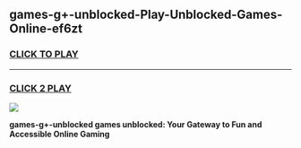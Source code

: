 
## games-g+-unblocked-Play-Unblocked-Games-Online-ef6zt
<h3>
<a href="https://premium76.site?title=games-g+-unblocked&ref=25A">CLICK TO PLAY</a></h3>
<hr>

<h3>
<a href="https://premium76.site?title=games-g+-unblocked&ref=25A">CLICK 2 PLAY</a>
  
</h3>

<a href="https://premium76.site?title=games-g+-unblocked&ref=25A"><img src="https://clearcache.store/games.png"></a>


**games-g+-unblocked games unblocked: Your Gateway to Fun and Accessible Online Gaming**
